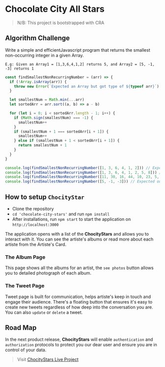 # Chocolate City All Stars

> N/B: This project is bootstrapped with CRA

## Algorithm Challenge

Write a simple and efficientJavascript program that returns the smallest non-occurring integer in a given Array.

`E.g: Given an Array1 = [1,3,6,4,1,2] returns 5, and Array2 = [5, -1, -3] returns 1`

```js
const findSmallestNonRecurringNumber = (arr) => {
  if (!Array.isArray(arr)) {
    throw new Error(`Expected an Array but got type of ${typeof arr}`)
  }

  let smallestNum = Math.min(...arr)
  let sortedArr = arr.sort((a, b) => a - b)

  for (let i = 0; i < sortedArr.length - 1; i++) {
    if (Math.sign(smallestNum) === -1) {
      smallestNum++
    }
    if (smallestNum + 1 === sortedArr[i + 1]) {
      smallestNum++
    } else if (smallestNum + 1 < sortedArr[i + 1]) {
      return smallestNum + 1
    }
  }
}

console.log(findSmallestNonRecurringNumber([1, 3, 6, 4, 1, 2])) // Expected output 5
console.log(findSmallestNonRecurringNumber([1, 3, 6, 4, 1, 2, 5, 8])) // Expected output 7
console.log(findSmallestNonRecurringNumber([11, 30, 16, 44, 10, 23, 5, 18])) // Expected output 6
console.log(findSmallestNonRecurringNumber([5, -1, -3])) // Expected output 1
```

## How to setup `ChocityStar`

- Clone the repository
- `cd 'chocolate-city-stars'` and run `npm install`
- After installations, run `npm start` to start the application on `http://localhost:3000`

The application opens with a list of the **ChocityStars** and allows you to interact with it. You can see the artiste's albums or read more about each artiste from the Artiste's Card.

### The Album Page

This page shows all the albums for an artist, the `see photos` button allows you to detailed photograph of each album.

### The Tweet Page

Tweet page is built for communication, helps artiste's keep in touch and engage their audience. There's a floating button that ensures it's easy to create new tweets regardless of how deep into the conversation you are. You can also `update` or `delete` a tweet.

## Road Map

In the next product release, **ChocityStars** will enable `authentication` and `authorization` protocols to protect you our dear user and ensure you are in control of your data.

> Visit [ChocityStars Live Project](https://chocolate-city-stars.vercel.app/)

